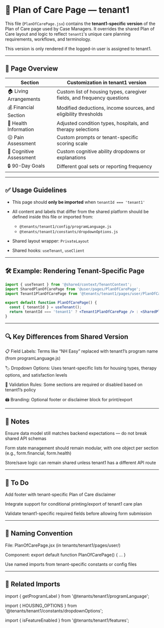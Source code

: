 # 📝 Plan of Care Page — tenant1

This file (`PlanOfCarePage.jsx`) contains the **tenant1-specific version** of the Plan of Care page used by Case Managers. It overrides the shared Plan of Care layout and logic to reflect `tenant1`'s unique care planning requirements, workflows, and terminology.

This version is only rendered if the logged-in user is assigned to tenant1.

---

## 🧭 Page Overview

| Section                        | Customization in tenant1 version                                         |
|-------------------------------|---------------------------------------------------------------------------|
| 🏠 Living Arrangements         | Custom list of housing types, caregiver fields, and frequency questions  |
| 💰 Financial Section           | Modified deductions, income sources, and eligibility thresholds          |
| 🏥 Health Information          | Adjusted condition types, hospitals, and therapy selections              |
| 😖 Pain Assessment             | Custom prompts or tenant-specific scoring scale                          |
| 🧠 Cognitive Assessment        | Custom cognitive ability dropdowns or explanations                       |
| 🔒 90-Day Goals                | Different goal sets or reporting frequency                               |

---

## ✅ Usage Guidelines

- This page should **only be imported** when `tenantId === 'tenant1'`
- All content and labels that differ from the shared platform should be defined inside this file or imported from:
  - `@tenants/tenant1/config/programLanguage.js`
  - `@tenants/tenant1/constants/dropdownOptions.js`

- Shared layout wrapper: `PrivateLayout`
- Shared hooks: `useTenant`, `useClient`

---

## 🛠️ Example: Rendering Tenant-Specific Page

```jsx
import { useTenant } from '@shared/context/TenantContext';
import SharedPlanOfCarePage from '@user/pages/PlanOfCarePage';
import Tenant1PlanOfCarePage from '@tenants/tenant1/pages/user/PlanOfCarePage';

export default function PlanOfCarePage() {
  const { tenantId } = useTenant();
  return tenantId === 'tenant1' ? <Tenant1PlanOfCarePage /> : <SharedPlanOfCarePage />;
}
```
---

## 🔍 Key Differences from Shared Version

📋 Field Labels: Terms like “NH Easy” replaced with tenant1’s program name (from programLanguage.js)

🏷️ Dropdown Options: Uses tenant-specific lists for housing types, therapy options, and satisfaction levels

🚫 Validation Rules: Some sections are required or disabled based on tenant1’s policy

🖨️ Branding: Optional footer or disclaimer block for print/export

---

## 🚨 Notes

Ensure data model still matches backend expectations — do not break shared API schemas

Form state management should remain modular, with one object per section (e.g., form.financial, form.health)

Store/save logic can remain shared unless tenant1 has a different API route

---

## 🔄 To Do
 Add footer with tenant-specific Plan of Care disclaimer

 Integrate support for conditional printing/export of tenant1 care plan

 Validate tenant1-specific required fields before allowing form submission

---

## 🧼 Naming Convention

File: PlanOfCarePage.jsx (in tenants/tenant1/pages/user/)

Component: export default function PlanOfCarePage() { ... }

Use named imports from tenant-specific constants or config files

---

## 🧩 Related Imports

import { getProgramLabel } from '@tenants/tenant1/programLanguage';

import { HOUSING_OPTIONS } from '@tenants/tenant1/constants/dropdownOptions';

import { isFeatureEnabled } from '@tenants/tenant1/features';


